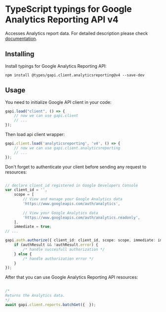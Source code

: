 # TypeScript typings for Google Analytics Reporting API v4
Accesses Analytics report data.
For detailed description please check [documentation](https://developers.google.com/analytics/devguides/reporting/core/v4/).

## Installing

Install typings for Google Analytics Reporting API:
```
npm install @types/gapi.client.analyticsreporting@v4 --save-dev
```

## Usage

You need to initialize Google API client in your code:
```typescript
gapi.load("client", () => { 
    // now we can use gapi.client
    // ... 
});
```

Then load api client wrapper:
```typescript
gapi.client.load('analyticsreporting', 'v4', () => {
    // now we can use gapi.client.analyticsreporting
    // ... 
});
```

Don't forget to authenticate your client before sending any request to resources:
```typescript

// declare client_id registered in Google Developers Console
var client_id = '',
    scope = [     
        // View and manage your Google Analytics data
        'https://www.googleapis.com/auth/analytics',
    
        // View your Google Analytics data
        'https://www.googleapis.com/auth/analytics.readonly',
    ],
    immediate = true;
// ...

gapi.auth.authorize({ client_id: client_id, scope: scope, immediate: immediate }, authResult => {
    if (authResult && !authResult.error) {
        /* handle succesfull authorization */
    } else {
        /* handle authorization error */
    }
});            
```

After that you can use Google Analytics Reporting API resources:

```typescript 
    
/* 
Returns the Analytics data.  
*/
await gapi.client.reports.batchGet({  });
```